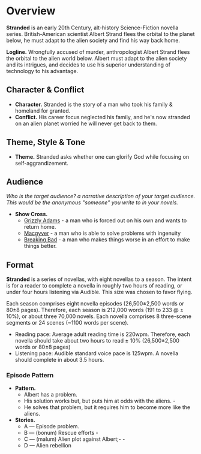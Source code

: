 # Overview

<!-- concept-overview -->
**Stranded** is an early 20th Century, alt-history Science-Fiction novella series. British-American scientist Albert Strand flees the orbital to the planet below, he must adapt to the alien society and find his way back home.
<!-- /concept-overview -->

**Logline.** Wrongfully accused of murder, anthropologist Albert Strand flees the orbital to the alien world below. Albert must adapt to the alien society and its intrigues, and decides to use his superior understanding of technology to his advantage.

## Character & Conflict

* **Character.** Stranded is the story of a man who took his family & homeland for granted.
* **Conflict.**  His career focus neglected his family, and he's now stranded on an alien planet worried he will never get back to them.

## Theme, Style & Tone

* **Theme.** Stranded asks whether one can glorify God while focusing on self-aggrandizement.

## Audience

_Who is the target audience? a narrative description of your target audience. This would be the anonymous "someone" you write to in your novels._

* **Show Cross.**
  - [Grizzly Adams](https://en.wikipedia.org/wiki/The_Life_and_Times_of_Grizzly_Adams) - a man who is forced out on his own and wants to return home.
  - [Macgyver](https://en.wikipedia.org/wiki/MacGyver) - a man who is able to solve problems with ingenuity
  - [Breaking Bad](https://en.wikipedia.org/wiki/Breaking_Bad) - a man who makes things worse in an effort to make things better.

## Format

<!-- format-overview -->
**Stranded** is a series of novellas, with eight novellas to a season. The intent is for a reader to complete a novella in roughly two hours of reading, or under four hours listening via Audible. This size was chosen to favor flying.
<!-- /format-overview -->

Each season comprises eight novella episodes (26,500±2,500 words or 80±8 pages). Therefore, each season is 212,000 words (191 to 233 @ ± 10%), or about three 70,000 novels. Each novella comprises 8 three-scene segments or 24 scenes (~1100 words per scene).

* Reading pace: Average adult reading time is 220wpm. Therefore, each novella should take about two hours to read ± 10% (26,500±2,500 words or 80±8 pages)
* Listening pace: Audible standard voice pace is 125wpm. A novella should complete in about 3.5 hours.

### Episode Pattern

* **Pattern.**
  - Albert has a problem.
  - His solution works but, but puts him at odds with the aliens. -
  - He solves that problem, but it requires him to become more like the aliens.
* **Stories.**
  - A &mdash; Episode problem.
  - B &mdash; (bonum) Rescue efforts -
  - C &mdash; (malum) Alien plot against Albert;- -
  - D &mdash; Alien rebellion
